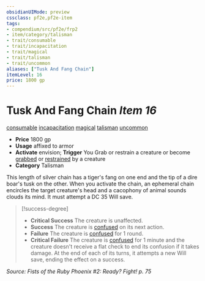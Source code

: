 ```yaml
---
obsidianUIMode: preview
cssclass: pf2e,pf2e-item
tags:
- compendium/src/pf2e/frp2
- item/category/talisman
- trait/consumable
- trait/incapacitation
- trait/magical
- trait/talisman
- trait/uncommon
aliases: ["Tusk And Fang Chain"]
itemLevel: 16
price: 1800 gp
---
```

# Tusk And Fang Chain *Item 16*  
[consumable](../../../rules/traits/consumable.md)  [incapacitation](../../../rules/traits/incapacitation.md)  [magical](../../../rules/traits/magical.md)  [talisman](../../../rules/traits/talisman.md)  [uncommon](../../../rules/traits/uncommon.md)  

- **Price** 1800 gp
- **Usage** affixed to armor
- **Activate** envision; **Trigger** You Grab or restrain a creature or become [grabbed](../../../rules/conditions.md#Grabbed) or [restrained](../../../rules/conditions.md#Restrained) by a creature
- **Category** Talisman

This length of silver chain has a tiger's fang on one end and the tip of a dire boar's tusk on the other. When you activate the chain, an ephemeral chain encircles the target creature's head and a cacophony of animal sounds clouds its mind. It must attempt a DC 35 Will save.

> [!success-degree] 
> - **Critical Success** The creature is unaffected.
> - **Success** The creature is [confused](../../../rules/conditions.md#Confused) on its next action.
> - **Failure** The creature is [confused](../../../rules/conditions.md#Confused) for 1 round.
> - **Critical Failure** The creature is [confused](../../../rules/conditions.md#Confused) for 1 minute and the creature doesn't receive a flat check to end its confusion if it takes damage. At the end of each of its turns, it attempts a new Will save, ending the effect on a success.

*Source: Fists of the Ruby Phoenix #2: Ready? Fight! p. 75*